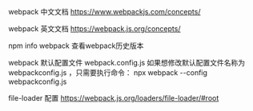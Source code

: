 webpack 中文文档 https://www.webpackjs.com/concepts/

webpack 英文文档 https://webpack.js.org/concepts/

npm info webpack 查看webpack历史版本

webpack 默认配置文件 webpack.config.js
如果想修改默认配置文件名称为 webpackconfig.js ，只需要执行命令： npx webpack --config webpackconfig.js


file-loader 配置 https://webpack.js.org/loaders/file-loader/#root
